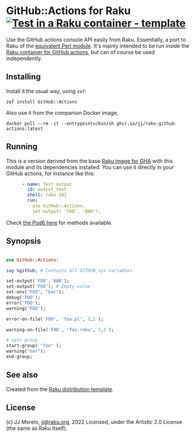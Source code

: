 # GitHub::Actions for Raku [![Test in a Raku container - template](https://github.com/JJ/raku-github-actions/actions/workflows/test.yaml/badge.svg)](https://github.com/JJ/raku-github-actions/actions/workflows/test.yaml)

Use the GitHub actions console API easily from Raku. Essentially, a port to
Raku of the [equivalent Perl module](https://metacpan.org/pod/GitHub::Actions). It's mainly intended to be run inside the [Raku
container for GitHub actions](https://github.com/JJ/alpine-raku), but can of
course be used independently.

## Installing


Install it the usual way, using `zef`:

    zef install GitHub::Actions

Also use it from the companion Docker image,

    docker pull --rm -it --entrypoint=/bin/sh ghcr.io/jj/raku-github-actions:latest


## Running

This is a version derived from the base [Raku image for
GHA](ghcr.io/jj/raku-zef-gha) with this module and its dependencies
installed. You can use it directly in your GitHub actions, for instance like
this:

```yaml
      - name: Test output
        id: output_test
        shell: raku {0}
        run:
          use GitHub::Actions;
          set-output( 'FOO', 'BAR');
```

Check [the Pod6 here](lib/GitHub/Actions.rakumod) for methods available.

## Synopsis

```raku

use GitHub::Actions:

say %github; # Contains all GITHUB_xyz variables

set-output('FOO','BAR');
set-output('FOO'); # Empty value
set-env("FOO", "bar");
debug('FOO');
error('FOO');
warning('FOO');

error-on-file('FOO', 'foo.pl', 1,1 );

warning-on-file('FOO', 'foo.raku', 1,1 );

# sets group
start-group( "foo" );
warning("bar");
end-group;
```

## See also

Created from the
[Raku distribution template](https://github.com/JJ/raku-dist-template).

## License

(c) JJ Merelo, jj@raku.org, 2022
Licensed, under the Artistic 2.0 License (the same as Raku itself).
